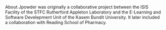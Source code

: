 About
Jpowder was originally a collaborative project between the ISIS Facility of the STFC Rutherford Appleton Laboratory and the E-Learning and Software Develepment Unit of the Kasem Bundit University. It later included a collaboration with Reading School of Pharmacy.
